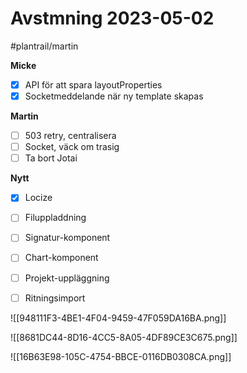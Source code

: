 # Avstmning 2023-05-02

#plantrail/martin

**Micke**
- [x] API för att spara layoutProperties
- [x] Socketmeddelande när ny template skapas

**Martin**
- [ ] 503 retry, centralisera
- [ ] Socket, väck om trasig
- [ ] Ta bort Jotai

**Nytt**
- [x] Locize
- [ ] Filuppladdning
- [ ] Signatur-komponent
- [ ] Chart-komponent
- [ ] Projekt-uppläggning
- [ ] Ritningsimport


![[948111F3-4BE1-4F04-9459-47F059DA16BA.png]]


![[8681DC44-8D16-4CC5-8A05-4DF89CE3C675.png]]


![[16B63E98-105C-4754-BBCE-0116DB0308CA.png]]